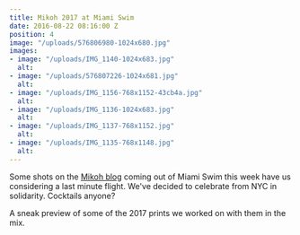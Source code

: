 ```yaml
---
title: Mikoh 2017 at Miami Swim
date: 2016-08-22 08:16:00 Z
position: 4
image: "/uploads/576806980-1024x680.jpg"
images:
- image: "/uploads/IMG_1140-1024x683.jpg"
  alt: 
- image: "/uploads/576807226-1024x681.jpg"
  alt: 
- image: "/uploads/IMG_1156-768x1152-43cb4a.jpg"
  alt: 
- image: "/uploads/IMG_1136-1024x683.jpg"
  alt: 
- image: "/uploads/IMG_1137-768x1152.jpg"
  alt: 
- image: "/uploads/IMG_1135-768x1148.jpg"
  alt: 
---
```


Some shots on the [Mikoh blog](http://mikoh.com/blog/) coming out of Miami Swim this week have us considering a last minute flight. We've decided to celebrate from NYC in solidarity. Cocktails anyone?

A sneak preview of some of the 2017 prints we worked on with them in the mix. 